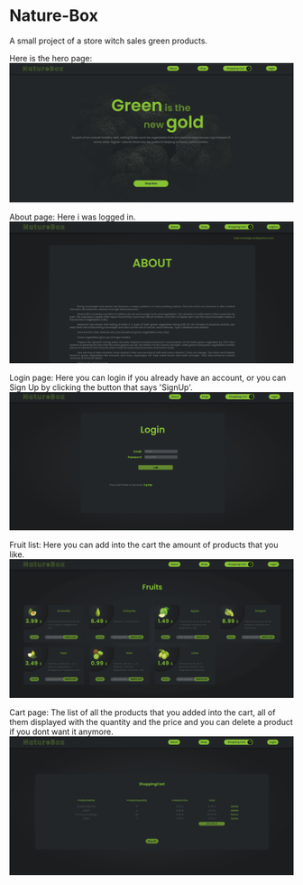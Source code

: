 # Nature-Box
A small project of a store witch sales green products.

Here is the hero page:
![Test](./Images/Front.png)

About page: Here i was logged in.
![About](./Images/about.png)

Login page: Here you can login if you already have an account, or you can Sign Up by clicking the button that says 'SignUp'.
![Login](./Images/login.png)

Fruit list: Here you can add into the cart the amount of products that you like.
![Fruits](./Images/fruits.png)

Cart page: The list of all the products that you added into the cart, all of them displayed with the quantity and the price and you can delete a product if you dont want it anymore.
![Cart](./Images/cart.png)


